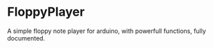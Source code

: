 # FloppyPlayer
A simple floppy note player for arduino, with powerfull functions, fully documented.
